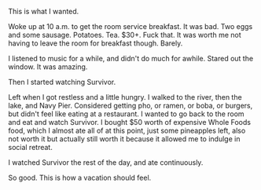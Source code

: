 This is what I wanted.

Woke up at 10 a.m. to get the room service breakfast. It was bad. Two eggs and some sausage. Potatoes. Tea. $30+. Fuck that. It was worth me not having to leave the room for breakfast though. Barely.

I listened to music for a while, and didn't do much for awhile. Stared out the window. It was amazing.

Then I started watching Survivor.

Left when I got restless and a little hungry. I walked to the river, then the lake, and Navy Pier. Considered getting pho, or ramen, or boba, or burgers, but didn't feel like eating at a restaurant. I wanted to go back to the room and eat and watch Survivor. I bought $50 worth of expensive Whole Foods food, which I almost ate all of at this point, just some pineapples left, also not worth it but actually still worth it because it allowed me to indulge in social retreat.

I watched Survivor the rest of the day, and ate continuously.

So good. This is how a vacation should feel.
